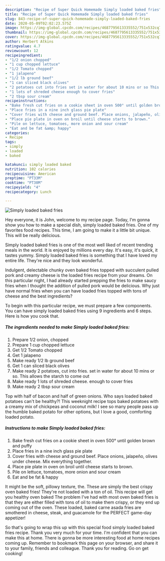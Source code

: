```yaml
---
description: "Recipe of Super Quick Homemade Simply loaded baked fries"
title: "Recipe of Super Quick Homemade Simply loaded baked fries"
slug: 843-recipe-of-super-quick-homemade-simply-loaded-baked-fries
date: 2020-05-09T02:02:23.575Z
image: https://img-global.cpcdn.com/recipes/4687795613335552/751x532cq70/simply-loaded-baked-fries-recipe-main-photo.jpg
thumbnail: https://img-global.cpcdn.com/recipes/4687795613335552/751x532cq70/simply-loaded-baked-fries-recipe-main-photo.jpg
cover: https://img-global.cpcdn.com/recipes/4687795613335552/751x532cq70/simply-loaded-baked-fries-recipe-main-photo.jpg
author: Herbert Atkins
ratingvalue: 4.7
reviewcount: 12
recipeingredient:
- "1/2 onion chopped"
- "1 cup chopped lettuce"
- "1/2 Tomato chopped"
- "1 jalapeno"
- "1/2 lb ground beef"
- "1 can sliced black olives"
- "2 potatoes cut into fries set in water for about 10 mins or so This allows the starch to come out"
- "1 lots of shreded cheese enough to cover fries"
- "2 tbsp sour cream"
recipeinstructions:
- "Bake fresh cut fries on a cookie sheet in oven 500° until golden brown and puffy"
- "Place fries in a nine inch glass pie plate"
- "Cover fries with cheese and ground beef. Place onions, jalapeño, olives under cheese. Mix everything together."
- "Place pie plate in oven on broil until cheese starts to brown."
- "Pile on lettuce, tomatoes, more onion and sour cream"
- "Eat and be fat &amp; happy"
categories:
- Recipe
tags:
- simply
- loaded
- baked

katakunci: simply loaded baked 
nutrition: 102 calories
recipecuisine: American
preptime: "PT33M"
cooktime: "PT30M"
recipeyield: "4"
recipecategory: Lunch

---
```



![Simply loaded baked fries](https://img-global.cpcdn.com/recipes/4687795613335552/751x532cq70/simply-loaded-baked-fries-recipe-main-photo.jpg)

Hey everyone, it is John, welcome to my recipe page. Today, I'm gonna show you how to make a special dish, simply loaded baked fries. One of my favorites food recipes. This time, I am going to make it a little bit unique. This will be really delicious.

Simply loaded baked fries is one of the most well liked of recent trending meals in the world. It is enjoyed by millions every day. It's easy, it's quick, it tastes yummy. Simply loaded baked fries is something that I have loved my entire life. They're nice and they look wonderful.

Indulgent, delectable chunky oven baked fries topped with succulent pulled pork and creamy cheese is the loaded fries recipe from your dreams. On this particular night, I had already started prepping the fries to make saucy fries when I thought the addition of pulled pork would be delicious. Why just have normal fries when you can have loaded fries topped with tons of cheese and the best ingredients?


To begin with this particular recipe, we must prepare a few components. You can have simply loaded baked fries using 9 ingredients and 6 steps. Here is how you cook that.

<!--inarticleads1-->

##### The ingredients needed to make Simply loaded baked fries:

1. Prepare 1/2 onion, chopped
1. Prepare 1 cup chopped lettuce
1. Get 1/2 Tomato chopped
1. Get 1 jalapeno
1. Make ready 1/2 lb ground beef
1. Get 1 can sliced black olives
1. Make ready 2 potatoes, cut into fries. set in water for about 10 mins or so. This allows the starch to come out
1. Make ready 1 lots of shreded cheese. enough to cover fries
1. Make ready 2 tbsp sour cream


Top with half of bacon and half of green onions. Who says loaded baked potatoes can&#39;t be healthy?! This weeknight recipe tops baked potatoes with a creamy mix of chickpeas and coconut milk! I see so many people pass up the humble baked potato for other options, but I love a good, comforting loaded potato. 

<!--inarticleads2-->

##### Instructions to make Simply loaded baked fries:

1. Bake fresh cut fries on a cookie sheet in oven 500° until golden brown and puffy
1. Place fries in a nine inch glass pie plate
1. Cover fries with cheese and ground beef. Place onions, jalapeño, olives under cheese. Mix everything together.
1. Place pie plate in oven on broil until cheese starts to brown.
1. Pile on lettuce, tomatoes, more onion and sour cream
1. Eat and be fat &amp; happy


It might be the soft, pillowy texture, the. These are simply the best crispy oven baked fries! They&#39;re not loaded with a ton of oil. This recipe will get you healthy oven baked The problem I&#39;ve had with most oven baked fries is that they are either filled with tons of oil to make them crispy, or they end up coming out of the oven. These loaded, baked carne asada fries are smothered in cheese, steak, and guacamole for the PERFECT game-day appetizer! 

So that's going to wrap this up with this special food simply loaded baked fries recipe. Thank you very much for your time. I'm confident that you can make this at home. There is gonna be more interesting food at home recipes coming up. Remember to bookmark this page on your browser, and share it to your family, friends and colleague. Thank you for reading. Go on get cooking!
